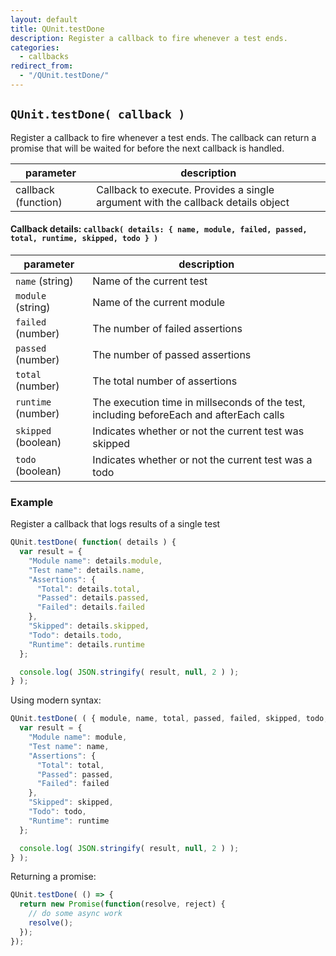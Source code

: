 ```yaml
---
layout: default
title: QUnit.testDone
description: Register a callback to fire whenever a test ends.
categories:
  - callbacks
redirect_from:
  - "/QUnit.testDone/"
---
```


## `QUnit.testDone( callback )`

Register a callback to fire whenever a test ends. The callback can return a promise that will be waited for before the next callback is handled.

| parameter | description |
|-----------|-------------|
| callback (function) | Callback to execute. Provides a single argument with the callback details object |

#### Callback details: `callback( details: { name, module, failed, passed, total, runtime, skipped, todo } )`

| parameter | description |
|-----------|-------------|
| `name` (string) | Name of the current test |
| `module` (string) | Name of the current module |
| `failed` (number) | The number of failed assertions |
| `passed` (number) | The number of passed assertions |
| `total` (number) | The total number of assertions |
| `runtime` (number) | The execution time in millseconds of the test, including beforeEach and afterEach calls |
| `skipped` (boolean) | Indicates whether or not the current test was skipped |
| `todo` (boolean) | Indicates whether or not the current test was a todo |

### Example

Register a callback that logs results of a single test

```js
QUnit.testDone( function( details ) {
  var result = {
    "Module name": details.module,
    "Test name": details.name,
    "Assertions": {
      "Total": details.total,
      "Passed": details.passed,
      "Failed": details.failed
    },
    "Skipped": details.skipped,
    "Todo": details.todo,
    "Runtime": details.runtime
  };

  console.log( JSON.stringify( result, null, 2 ) );
} );
```

Using modern syntax:

```js
QUnit.testDone( ( { module, name, total, passed, failed, skipped, todo, runtime } ) => {
  var result = {
    "Module name": module,
    "Test name": name,
    "Assertions": {
      "Total": total,
      "Passed": passed,
      "Failed": failed
    },
    "Skipped": skipped,
    "Todo": todo,
    "Runtime": runtime
  };

  console.log( JSON.stringify( result, null, 2 ) );
} );
```

Returning a promise:

```js
QUnit.testDone( () => {
  return new Promise(function(resolve, reject) {
    // do some async work
    resolve();
  });
});
```
